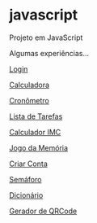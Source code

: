 # javascript
 Projeto em JavaScript

Algumas experiências...

<a href="https://liarasampaio.github.io/javascript/pagina/loguin.html">Login</a>

<a href="https://liarasampaio.github.io/javascript/calculadora/calcu.html">Calculadora</a>

<a href="https://liarasampaio.github.io/javascript/cronometro/cronometro.html">Cronômetro</a>

<a href="https://liarasampaio.github.io/javascript/tarefas/lista.html">Lista de Tarefas</a>

<a href="https://liarasampaio.github.io/javascript/imc/calculo.html">Calculador IMC</a>

<a href="https://liarasampaio.github.io/javascript/jogo/jg.html">Jogo da Memória</a>

<a href="https://liarasampaio.github.io/javascript/criar/pagina.html">Criar Conta</a>

<a href="https://liarasampaio.github.io/javascript/semaforo/sinal.html">Semáforo</a>

<a href="https://liarasampaio.github.io/javascript/dicionario/dici.html">Dicionário</a>

<a href="https://liarasampaio.github.io/javascript/qrcode/qrcode.html">Gerador de QRCode</a>



